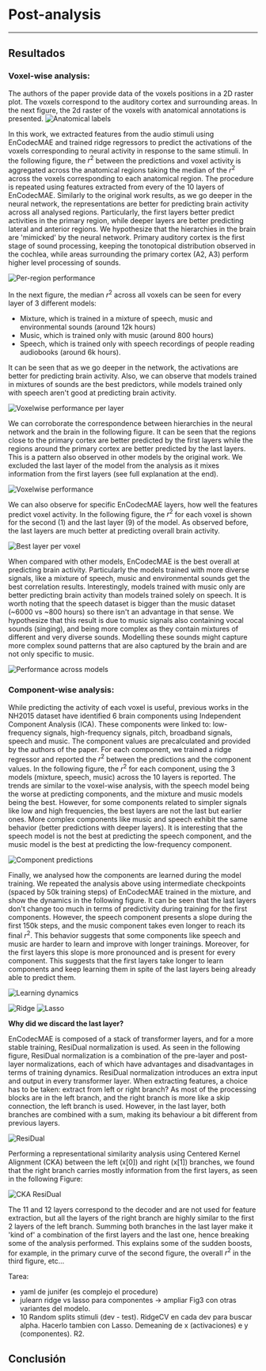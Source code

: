 # Post-analysis
--------------

## Resultados
### Voxel-wise analysis:
The authors of the paper provide data of the voxels positions in a 2D raster plot. The voxels correspond to the auditory cortex and surrounding areas. In the next figure, the 2d raster of the voxels with anatomical annotations is presented.
![Anatomical labels](https://github.com/mrpep/tp-picml/blob/main/doc/figs/anatomical_labels.png)

In this work, we extracted features from the audio stimuli using EnCodecMAE and trained ridge regressors to predict the activations of the voxels corresponding to neural activity in response to the same stimuli. In the following figure, the $r^2$ between the predictions and voxel activity is aggregated across the anatomical regions taking the median of the $r^2$ across the voxels corresponding to each anatomical region. The procedure is repeated using features extracted from every of the 10 layers of EnCodecMAE. Similarly to the original work results, as we go deeper in the neural network, the representations are better for predicting brain activity across all analysed regions. Particularly, the first layers better predict activities in the primary region, while deeper layers are better predicting lateral and anterior regions. We hypothesize that the hierarchies in the brain are 'mimicked' by the neural network. Primary auditory cortex is the first stage of sound processing, keeping the tonotopical distribution observed in the cochlea, while areas surrounding the primary cortex (A2, A3) perform higher level processing of sounds. 

![Per-region performance](https://github.com/mrpep/tp-picml/blob/main/doc/figs/across-layers_roi-roi_label_general_mel256-ec-base_NH2015_median_r2_test_c.svg)

In the next figure, the median $r^2$ across all voxels can be seen for every layer of 3 different models: 
- Mixture, which is trained in a mixture of speech, music and environmental sounds (around 12k hours)
- Music, which is trained only with music (around 800 hours)
- Speech, which is trained only with speech recordings of people reading audiobooks (around 6k hours).

It can be seen that as we go deeper in the network, the activations are better for predicting brain activity. Also, we can observe that models trained in mixtures of sounds are the best predictors, while models trained only with speech aren't good at predicting brain activity.

![Voxelwise performance per layer](https://github.com/mrpep/tp-picml/blob/main/doc/figs/voxelwise_regression_r2_per_layer.png)

We can corroborate the correspondence between hierarchies in the neural network and the brain in the following figure. It can be seen that the regions close to the primary cortex are better predicted by the first layers while the regions around the primary cortex are better predicted by the last layers. This is a pattern also observed in other models by the original work. We excluded the last layer of the model from the analysis as it mixes information from the first layers (see full explanation at the end).

![Voxelwise performance](https://github.com/mrpep/tp-picml/blob/main/doc/figs/voxelwise_best_layer.png)

We can also observe for specific EnCodecMAE layers, how well the features predict voxel activity. In the following figure, the $r^2$ for each voxel is shown for the second (1) and the last layer (9) of the model. As observed before, the last layers are much better at predicting overall brain activity.

![Best layer per voxel](https://github.com/mrpep/tp-picml/blob/main/doc/figs/voxelwise_regression_r2.png)

When compared with other models, EnCodecMAE is the best overall at predicting brain activity. Particularly the models trained with more diverse signals, like a mixture of speech, music and environmental sounds get the best correlation results. Interestingly, models trained with music only are better predicting brain activity than models trained solely on speech. It is worth noting that the speech dataset is bigger than the music dataset (~6000 vs ~800 hours) so there isn't an advantage in that sense. We hypothesize that this result is due to music signals also containing vocal sounds (singing), and being more complex as they contain mixtures of different and very diverse sounds. Modelling these sounds might capture more complex sound patterns that are also captured by the brain and are not only specific to music.

![Performance across models](https://github.com/mrpep/tp-picml/blob/main/doc/figs/across-models_roi-None_NH2015_CV-splits-nit-10_within_subject_sem_median_r2_test_c_performance_sorted.png)

### Component-wise analysis:

While predicting the activity of each voxel is useful, previous works in the NH2015 dataset have identified 6 brain components using Independent Component Analysis (ICA). These components were linked to: low-frequency signals, high-frequency signals, pitch, broadband signals, speech and music. The component values are precalculated and provided by the authors of the paper. For each component, we trained a ridge regressor and reported the $r^2$ between the predictions and the component values. In the following figure, the $r^2$ for each component, using the 3 models (mixture, speech, music) across the 10 layers is reported. The trends are similar to the voxel-wise analysis, with the speech model being the worse at predicting components, and the mixture and music models being the best. However, for some components related to simpler signals like low and high frequencies, the best layers are not the last but earlier ones. More complex components like music and speech exhibit the same behavior (better predictions with deeper layers). It is interesting that the speech model is not the best at predicting the speech component, and the music model is the best at predicting the low-frequency component.

![Component predictions](https://github.com/mrpep/tp-picml/blob/main/doc/figs/encodecmae-r2-per-component.png)

Finally, we analysed how the components are learned during the model training. We repeated the analysis above using intermediate checkpoints (spaced by 50k training steps) of EnCodecMAE trained in the mixture, and show the dynamics in the following figure. It can be seen that the last layers don't change too much in terms of predictivity during training for the first components. However, the speech component presents a slope during the first 150k steps, and the music component takes even longer to reach its final $r^2$. This behavior suggests that some components like speech and music are harder to learn and improve with longer trainings. Moreover, for the first layers this slope is more pronounced and is present for every component. This suggests that the first layers take longer to learn components and keep learning them in spite of the last layers being already able to predict them.

![Learning dynamics](https://github.com/mrpep/tp-picml/blob/main/doc/figs/learning-dynamics.png)

![Ridge](https://github.com/mrpep/tp-picml/blob/main/doc/figs/ridge.png)
![Lasso](https://github.com/mrpep/tp-picml/blob/main/doc/figs/lasso.png)

**Why did we discard the last layer?**

EnCodecMAE is composed of a stack of transformer layers, and for a more stable training, ResiDual normalization is used. As seen in the following figure, ResiDual normalization is a combination of the pre-layer and post-layer normalizations, each of which have advantages and disadvantages in terms of training dynamics. ResiDual normalization introduces an extra input and output in every transformer layer. When extracting features, a choice has to be taken: extract from left or right branch? As most of the processing blocks are in the left branch, and the right branch is more like a skip connection, the left branch is used. However, in the last layer, both branches are combined with a sum, making its behaviour a bit different from previous layers. 

![ResiDual](https://github.com/mrpep/tp-picml/blob/main/doc/figs/residual.png)

Performing a representational similarity analysis using Centered Kernel Alignment (CKA) between the left (x[0]) and right (x[1]) branches, we found that the right branch carries mostly information from the first layers, as seen in the following Figure:

![CKA ResiDual](https://github.com/mrpep/tp-picml/blob/main/doc/figs/cka_encodecmae_branches.png)

The 11 and 12 layers correspond to the decoder and are not used for feature extraction, but all the layers of the right branch are highly similar to the first 2 layers of the left branch. Summing both branches in the last layer make it 'kind of' a combination of the first layers and the last one, hence breaking some of the analysis performed. This explains some of the sudden boosts, for example, in the primary curve of the second figure, the overall $r^2$ in the third figure, etc...

Tarea:
- yaml de junifer (es complejo el procedure)
- julearn ridge vs lasso para componentes -> ampliar Fig3 con otras variantes del modelo.
- 10 Random splits stimuli (dev - test). RidgeCV en cada dev para buscar alpha. Hacerlo tambien con Lasso. Demeaning de x (activaciones) e y (componentes). R2.
## Conclusión
